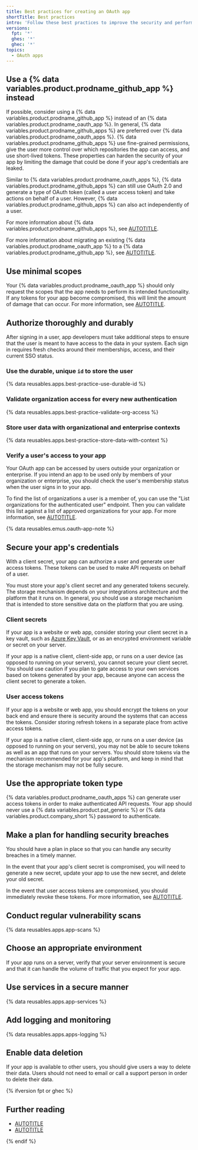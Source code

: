 ```yaml
---
title: Best practices for creating an OAuth app
shortTitle: Best practices
intro: 'Follow these best practices to improve the security and performance of your {% data variables.product.prodname_oauth_app %}.'
versions:
  fpt: '*'
  ghes: '*'
  ghec: '*'
topics:
  - OAuth apps
---
```


## Use a {% data variables.product.prodname_github_app %} instead

If possible, consider using a {% data variables.product.prodname_github_app %} instead of an {% data variables.product.prodname_oauth_app %}. In general, {% data variables.product.prodname_github_apps %} are preferred over {% data variables.product.prodname_oauth_apps %}. {% data variables.product.prodname_github_apps %} use fine-grained permissions, give the user more control over which repositories the app can access, and use short-lived tokens. These properties can harden the security of your app by limiting the damage that could be done if your app's credentials are leaked.

Similar to {% data variables.product.prodname_oauth_apps %}, {% data variables.product.prodname_github_apps %} can still use OAuth 2.0 and generate a type of OAuth token (called a user access token) and take actions on behalf of a user. However, {% data variables.product.prodname_github_apps %} can also act independently of a user.

For more information about {% data variables.product.prodname_github_apps %}, see [AUTOTITLE](/apps/creating-github-apps/setting-up-a-github-app/about-creating-github-apps).

For more information about migrating an existing {% data variables.product.prodname_oauth_app %} to a {% data variables.product.prodname_github_app %}, see [AUTOTITLE](/apps/creating-github-apps/guides/migrating-oauth-apps-to-github-apps).

## Use minimal scopes

Your {% data variables.product.prodname_oauth_app %} should only request the scopes that the app needs to perform its intended functionality. If any tokens for your app become compromised, this will limit the amount of damage that can occur. For more information, see [AUTOTITLE](/apps/oauth-apps/building-oauth-apps/authorizing-oauth-apps).

## Authorize thoroughly and durably

After signing in a user, app developers must take additional steps to ensure that the user is meant to have access to the data in your system. Each sign in requires fresh checks around their memberships, access, and their current SSO status.

### Use the durable, unique `id` to store the user

{% data reusables.apps.best-practice-use-durable-id %}

### Validate organization access for every new authentication

{% data reusables.apps.best-practice-validate-org-access %}

### Store user data with organizational and enterprise contexts

{% data reusables.apps.best-practice-store-data-with-context %}

### Verify a user's access to your app

Your OAuth app can be accessed by users outside your organization or enterprise. If you intend an app to be used only by members of your organization or enterprise, you should check the user's membership status when the user signs in to your app.

To find the list of organizations a user is a member of, you can use the "List organizations for the authenticated user" endpoint. Then you can validate this list against a list of approved organizations for your app. For more information, see [AUTOTITLE](/rest/orgs/orgs#list-organizations-for-the-authenticated-user).

{% data reusables.emus.oauth-app-note %}

## Secure your app's credentials

With a client secret, your app can authorize a user and generate user access tokens. These tokens can be used to make API requests on behalf of a user.

You must store your app's client secret and any generated tokens securely. The storage mechanism depends on your integrations architecture and the platform that it runs on. In general, you should use a storage mechanism that is intended to store sensitive data on the platform that you are using.

### Client secrets

If your app is a website or web app, consider storing your client secret in a key vault, such as [Azure Key Vault](https://azure.microsoft.com/products/key-vault), or as an encrypted environment variable or secret on your server.

If your app is a native client, client-side app, or runs on a user device (as opposed to running on your servers), you cannot secure your client secret. You should use caution if you plan to gate access to your own services based on tokens generated by your app, because anyone can access the client secret to generate a token.

### User access tokens

If your app is a website or web app, you should encrypt the tokens on your back end and ensure there is security around the systems that can access the tokens. Consider storing refresh tokens in a separate place from active access tokens.

If your app is a native client, client-side app, or runs on a user device (as opposed to running on your servers), you may not be able to secure tokens as well as an app that runs on your servers. You should store tokens via the mechanism recommended for your app's platform, and keep in mind that the storage mechanism may not be fully secure.

## Use the appropriate token type

{% data variables.product.prodname_oauth_apps %} can generate user access tokens in order to make authenticated API requests. Your app should never use a {% data variables.product.pat_generic %} or {% data variables.product.company_short %} password to authenticate.

## Make a plan for handling security breaches

You should have a plan in place so that you can handle any security breaches in a timely manner.

In the event that your app's client secret is compromised, you will need to generate a new secret, update your app to use the new secret, and delete your old secret.

In the event that user access tokens are compromised, you should immediately revoke these tokens. For more information, see [AUTOTITLE](/rest/apps/oauth-applications#delete-an-app-token).

## Conduct regular vulnerability scans

{% data reusables.apps.app-scans %}

## Choose an appropriate environment

If your app runs on a server, verify that your server environment is secure and that it can handle the volume of traffic that you expect for your app.

## Use services in a secure manner

{% data reusables.apps.app-services %}

## Add logging and monitoring

{% data reusables.apps.apps-logging %}

## Enable data deletion

If your app is available to other users, you should give users a way to delete their data. Users should not need to email or call a support person in order to delete their data.

{% ifversion fpt or ghec %}

## Further reading

* [AUTOTITLE](/apps/publishing-apps-to-github-marketplace/creating-apps-for-github-marketplace/security-best-practices-for-apps)
* [AUTOTITLE](/apps/publishing-apps-to-github-marketplace/creating-apps-for-github-marketplace/customer-experience-best-practices-for-apps)

{% endif %}
